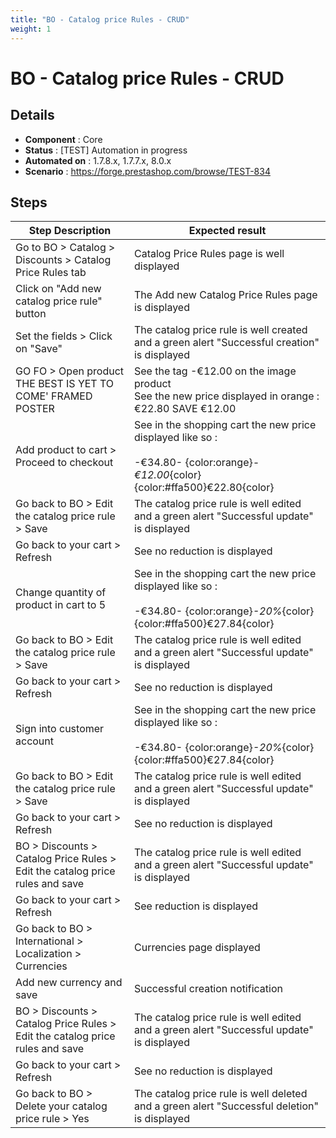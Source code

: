 ```yaml
---
title: "BO - Catalog price Rules - CRUD"
weight: 1
---
```


# BO - Catalog price Rules - CRUD
## Details
* **Component** : Core
* **Status** : [TEST] Automation in progress
* **Automated on** : 1.7.8.x, 1.7.7.x, 8.0.x
* **Scenario** : https://forge.prestashop.com/browse/TEST-834

## Steps
| Step Description | Expected result |
| ----- | ----- |
| Go to BO > Catalog > Discounts > Catalog Price Rules tab | Catalog Price Rules page is well displayed |
| Click on "Add new catalog price rule" button | The Add new Catalog Price Rules page is displayed |
| Set the fields > Click on "Save" | The catalog price rule is well created and a green alert "Successful creation" is displayed |
| GO FO > Open product THE BEST IS YET TO COME' FRAMED POSTER | See the tag -€12.00 on the image product<br>See the new price displayed in orange : €22.80 SAVE €12.00 |
| Add product to cart > Proceed to checkout | See in the shopping cart the new price displayed like so :<br><br>-€34.80- {color:orange}*-€12.00*{color}<br>{color:#ffa500}€22.80{color} |
| Go back to BO > Edit the catalog price rule > Save | The catalog price rule is well edited and a green alert "Successful update" is displayed |
| Go back to your cart > Refresh | See no reduction is displayed |
| Change quantity of product in cart to 5 | See in the shopping cart the new price displayed like so :<br><br>-€34.80- {color:orange}*-20%*{color}<br>{color:#ffa500}€27.84{color} |
| Go back to BO > Edit the catalog price rule > Save | The catalog price rule is well edited and a green alert "Successful update" is displayed |
| Go back to your cart > Refresh | See no reduction is displayed |
| Sign into customer account | See in the shopping cart the new price displayed like so :<br><br>-€34.80- {color:orange}*-20%*{color}<br>{color:#ffa500}€27.84{color} |
| Go back to BO > Edit the catalog price rule > Save | The catalog price rule is well edited and a green alert "Successful update" is displayed |
| Go back to your cart > Refresh | See no reduction is displayed |
| BO > Discounts > Catalog Price Rules > Edit the catalog price rules and save | The catalog price rule is well edited and a green alert "Successful update" is displayed |
| Go back to your cart > Refresh | See reduction is displayed |
| Go back to BO > International > Localization > Currencies | Currencies page displayed |
| Add new currency and save | Successful creation notification |
| BO > Discounts > Catalog Price Rules > Edit the catalog price rules and save | The catalog price rule is well edited and a green alert "Successful update" is displayed |
| Go back to your cart > Refresh | See no reduction is displayed |
| Go back to BO > Delete your catalog price rule > Yes | The catalog price rule is well deleted and a green alert "Successful deletion" is displayed |
